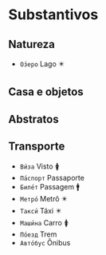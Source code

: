 # Substantivos

## Natureza

-   `О́зеро` Lago ✴️

## Casa e objetos

## Abstratos

## Transporte

-   `Ви́за` Visto 🚺
-   `Па́спорт` Passaporte
-   `Биле́т` Passagem 🚹
-   `Метро́` Metrô ✴️
-   `Такси́` Táxi ✴️
-   `Маши́на` Carro 🚺
-   `По́езд` Trem
-   `Авто́бус` Ônibus
